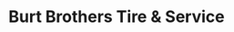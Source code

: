 ---
title: "Burt Brothers Tire & Service"
url: /draper/burt-brothers-tire-und-service/
shop: Reifen
---